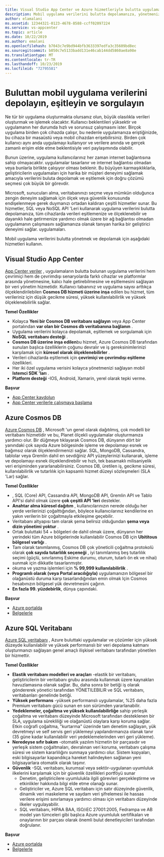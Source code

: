 ```yaml
---
title: Visual Studio App Center ve Azure hizmetleriyle bulutta uygulama verilerini depolayın, yönetin ve kalıcı hale getirin
description: Mobil uygulama verilerini bulutta depolamanıza, yönetmenize ve kalıcı hale getirebilmenizi sağlayan App Center gibi hizmetler hakkında bilgi edinin.
author: elamalani
ms.assetid: 12344321-0123-4678-8588-ccff02097224
ms.service: vs-appcenter
ms.topic: article
ms.date: 10/22/2019
ms.author: emalani
ms.openlocfilehash: b7043c7e9bd944bfb3633397edfa3c35609bd8ec
ms.sourcegitcommit: b050c7e5133badd131e46cab144dd5860ae8a98e
ms.translationtype: MT
ms.contentlocale: tr-TR
ms.lasthandoff: 10/23/2019
ms.locfileid: "72795581"
---
```

# <a name="store-sync-and-query-mobile-application-data-from-the-cloud"></a>Buluttan mobil uygulama verilerini depolayın, eşitleyin ve sorgulayın
Ne tür bir uygulama oluşturmakta olursanız olun, büyük olasılıkla verileri oluşturmak ve işlemek olacaktır. Kullanıcı beklentileri yüksektir ve uygulamanın her durumda hızlı ve sorunsuz çalışmasını ister. Birçok uygulama birden çok cihazda çalışır, bu nedenle uygulamanıza eriştiğinizde, bu cihaza bir masaüstü veya mobil cihazdan erişebilirsiniz. Birden çok kullanıcı aynı anda uygulamayı kullanıyor ve verilere anında ve gerçek zamanlı erişim elde etme beklentisiyle veri paylaşımında olabilir.

Bunun üzerine, uygulama kullanıcılarınız her zaman internet bağlantısına sahip olmayacaktır. uygulamalar tasarlanır ve internet bağlantısı olmadan veya bunlarla birlikte çalışıyor olması beklenir. Bu büyüyen karmaşıklıklarla, geliştiricilerin uygulamaları için harika bir müşteri deneyimi sağlamak amacıyla verilerini buluta depolamak ve eşitlemek için doğru çözümü seçmesi çok büyük bir görevdir.

Microsoft, sunucuları alma, veritabanınızı seçme veya mümkün olduğunca zengin deneyim sağlamak için ölçek veya güvenlik konusunda endişelenmeye gerek duymanızı ortadan kaldıran çeşitli hizmetler sunar. Bu hizmetler, SQL veya NoSQL API 'Leri kullanarak uygulama verilerini bulutta depolamanıza, tüm cihazlarda verileri eşitlemenize ve ölçeklenebilir ve dayanıklı hale getirmenize yardımcı olmak üzere bir ağ bağlantısı olmadan uygulamanın çalışmasını sağlamanıza olanak tanıyan harika bir geliştirici deneyimi sağlar. uygulamaları.

Mobil uygulama verilerini bulutta yönetmek ve depolamak için aşağıdaki hizmetleri kullanın.

## <a name="visual-studio-app-center"></a>Visual Studio App Center
[App Center veriler](/appcenter/data/) , uygulamaların bulutta bulunan uygulama verilerini hem çevrimiçi hem de çevrimdışı senaryolarda farklı cihazlar ve platformlar arasında yönetmesine, kalıcı hale getirebilmesine ve eşitlemesini sağlayan bir veri yönetim hizmetidir. Kullanıcı tabanınız ve uygulama sayısı arttıkça ölçeklendirilebilen **Cosmos DB hizmeti üzerine inşa** edilen bu hizmet, tüm verileriniz için düşük gecikme süresi, yüksek kullanılabilirlik ve yüksek ölçeklenebilirlik sağlar.

**Temel Özellikler**
- Kolayca **Yeni bir Cosmos DB veritabanı sağlayın** veya App Center portalından **var olan bir Cosmos db veritabanına bağlanın** .
- Uygulama verilerini kolayca depolamak, eşitlemek ve sorgulamak için **NoSQL veritabanı desteği** .
- **Cosmos DB üzerine inşa edilen**bu hizmet, Azure Cosmos DB tarafından sunulan başlıca özelliklerin çoğunu devralır ve iş gereksinimlerinizi karşılamak için **küresel olarak ölçeklenebilirler** .
- Verileri cihazlarda eşitlemek için **çevrimiçi ve çevrimdışı eşitleme** özellikleri.
- Her iki özel uygulama verisini kolayca yönetmenizi sağlayan mobil **Istemci SDK 'ları** .
- **Platform desteği** -IOS, Android, Xamarin, yerel olarak tepki verme.

**Başvur**
- [App Center kaydolun](https://appcenter.ms/signup?utm_source=Mobile%20Development%20Docs&utm_medium=Azure&utm_campaign=New%20azure%20docs)
- [App Center verilerle çalışmaya başlama](/appcenter/data/getting-started)

## <a name="azure-cosmos-db"></a>Azure Cosmos DB
[Azure Cosmos DB](https://azure.microsoft.com/services/cosmos-db/) , Microsoft 'un genel olarak dağıtılmış, çok modelli bir veritabanı hizmetidir ve bu, Planet ölçekli uygulamalar oluşturmanıza yardımcı olur. Bir düğmeye tıklayarak Cosmos DB, dünyanın dört bir yanındaki çok sayıda Azure bölgesinde işleme ve depolamayı esnek ve bağımsız olarak ölçeklendirmenizi sağlar. SQL, MongoDB, Cassandra, tablolar veya Gremlin dahil en sevdiğiniz API yüzeylerinizi kullanarak, işleme ve depolamayı esnek ölçeklendirebilir ve hızlı, tek basamaklı milisaniyelik veri erişiminden yararlanabilirsiniz. Cosmos DB, üretilen iş, gecikme süresi, kullanılabilirlik ve tutarlılık için kapsamlı hizmet düzeyi sözleşmeleri (SLA 'Lar) sağlar.

**Temel Özellikler**
- , SQL (Core) API, Cassandra API, MongoDB API, Gremlin API ve Tablo API'si dahil olmak üzere **çok çeşitli API 'leri** destekler.
- **Anahtar alma küresel dağıtım** , kullanıcılarınızın nerede olduğu her yerde verilerinizi çoğalttığından, böylece kullanıcılarınız kendilerine en yakın verilerin bir çoğaltmayla etkileşime geçebilir.
- Veritabanı altyapısı tam olarak şema belirsiz olduğundan **şema veya dizin yönetimi yoktur** .
- Ortak buluttaki 54 + bölgeleri de dahil olmak üzere, dünyanın her yerindeki tüm Azure bölgelerinde kullanılabilir Cosmos DB için **Ubititous bölgesel varlığı** .
- Tam olarak tanımlanmış, Cosmos DB çok yöneticili çoğaltma protokolü olarak **çok sayıda tutarlılık seçeneği** , iyi tanımlanmış beş tutarlılık seçimi (güçlü, sınırlanmış Eskime durumu, oturum, tutarlı ön ek ve nihai) sunmak için dikkatle tasarlanmıştır.
- okuma ve yazma işlemleri için **% 99,999 kullanılabilirlik** .
- **Programlı olarak (veya Portal aracılığıyla)** uygulamanızın bölgesel bir olağanüstü duruma karşı tasarlandığından emin olmak Için Cosmos hesabınızın bölgesel yük devretmesini çağırın.
- **En fazla 99. yüzdebirlik**, dünya çapındaki.

**Başvur**
- [Azure portalda](https://portal.azure.com) 
- [Belgelerle](/azure/cosmos-db/introduction)   

## <a name="azure-sql-database"></a>Azure SQL Veritabanı
 [Azure SQL veritabanı](https://azure.microsoft.com/services/sql-database/) , Azure buluttaki uygulamalar ve çözümler için yüksek düzeyde kullanılabilir ve yüksek performanslı bir veri depolama katmanı oluşturmanızı sağlayan genel amaçlı ilişkisel veritabanı tarafından yönetilen bir hizmettir.

**Temel Özellikler**
- **Elastik veritabanı modelleri ve araçları** -elastik bir veritabanı, geliştiricilerin bir veritabanı grubu arasında kullanmak üzere kaynakları havuzlamasına olanak sağlar. Bu, daha sonra bir betiği iş olarak göndererek yönetici tarafından YÖNETILEBILIR ve SQL veritabanı, veritabanları genelinde betiği.
- **Yüksek performans** -yüksek performanslı uygulamalar, %25 daha fazla Premium veritabanı gücü sunan en son sürümden yararlanabilir.
- **Yedeklemeler, çoğaltma ve yüksek kullanılabilirliğe** sahip yerleşik çoğaltma ve veritabanı düzeyinde Microsoft tarafından desteklenen bir SLA, uygulama sürekliliği ve olağanüstü olaylara karşı koruma sağlar. Etkin coğrafi çoğaltma, "kurtarma" üzerinde tam denetim sağlayan, yük devretmeyi ve self servis geri yüklemeyi yapılandırmanıza olanak tanır (35 güne kadar kullanılabilir veri yedeklemelerinden veri geri yükleme).
- **Neredeyse sıfır bakım** -otomatik yazılım hizmetin bir parçasıdır ve yerleşik sistem çoğaltmaları, devralınan veri koruma, veritabanı çalışma süresi ve sistem kararlılığını sunmaya yardımcı olur. Sistem kopyaları, eski bilgisayarlar kapandıkça hareket halindeyken sağlanan yeni bilgisayarlara otomatik olarak taşınır.
- **Güvenlik** -SQL veritabanı, kurumsal veya sektör-uygulanan uyumluluk ilkelerini karşılamak için bir güvenlik özellikleri portföyü sunar
    - Denetim, geliştiricilere uyumlulukla ilgili görevleri gerçekleştirme ve etkinlikler hakkında bilgi elde etme olanağı sunar.
    - Geliştiriciler ve, Azure SQL veritabanı için satır düzeyinde güvenlik, dinamik veri maskeleme ve saydam veri şifrelemesi ile hassas verilere erişimi sınırlamaya yardımcı olması için veritabanı düzeyinde ilkeler uygulayabilir.
    - SQL veritabanı, HIPAA BAA, ISO/ıEC 27001:2005, Fedrampa ve AB model yan tümceleri gibi başlıca Azure uyumluluk sertifikaları ve onaylarının bir parçası olarak önemli bulut denetleyicileri tarafından doğrulanır.

**Başvur**
- [Azure portalda](https://portal.azure.com) 
- [Belgelerle](/azure/sql-database/)
   